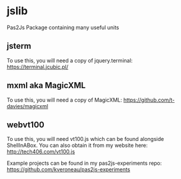 # jslib
Pas2Js Package containing many useful units

## jsterm
To use this, you will need a copy of jquery.terminal: https://terminal.jcubic.pl/

## mxml aka MagicXML
To use this, you will need a copy of MagicXML: https://github.com/t-davies/magicxml

## webvt100
To use this, you will need vt100.js which can be found alongside ShellInABox.
You can also obtain it from my website here: http://tech406.com/vt100.js

Example projects can be found in my pas2js-experiments repo:
https://github.com/kveroneau/pas2js-experiments
